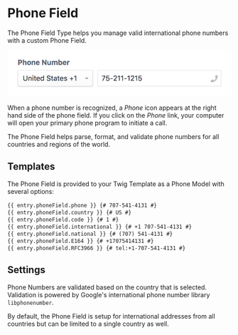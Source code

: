 # Phone Field

The Phone Field Type helps you manage valid international phone numbers with a custom Phone Field.

![Sprout Phone Field](./../images/fields/sprout-phone-field.png)

When a phone number is recognized, a _Phone_ icon appears at the right hand side of the phone field.  If you click on the _Phone_ link, your computer will open your primary phone program to initiate a call.

The Phone Field helps parse, format, and validate phone numbers for all countries and regions of the world.

## Templates

The Phone Field is provided to your Twig Template as a Phone Model with several options:

``` twig
{{ entry.phoneField.phone }} {# 707-541-4131 #}
{{ entry.phoneField.country }} {# US #}
{{ entry.phoneField.code }} {# 1 #}
{{ entry.phoneField.international }} {# +1 707-541-4131 #}
{{ entry.phoneField.national }} {# (707) 541-4131 #}
{{ entry.phoneField.E164 }} {# +17075414131 #}
{{ entry.phoneField.RFC3966 }} {# tel:+1-707-541-4131 #}
```

## Settings

Phone Numbers are validated based on the country that is selected. Validation is powered by Google's international phone number library `libphonenumber`.

By default, the Phone Field is setup for international addresses from all countries but can be limited to a single country as well.